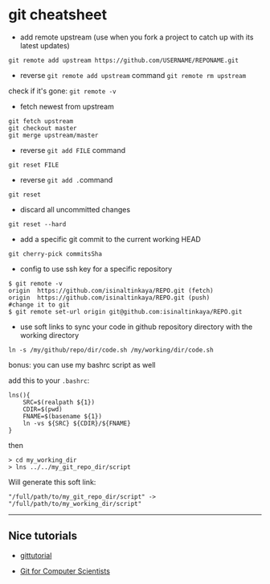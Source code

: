 # git cheatsheet

- add remote upstream (use when you fork a project to catch up with its latest updates)
```
git remote add upstream https://github.com/USERNAME/REPONAME.git
```

- reverse `git remote add upstream` command
`git remote rm upstream`

check if it's gone: `git remote -v`

- fetch newest from upstream
```
git fetch upstream
git checkout master
git merge upstream/master
```

- reverse `git add FILE` command
```
git reset FILE
```

- reverse `git add .`command
```
git reset
```

- discard all uncommitted changes
```
git reset --hard
```

- add a specific git commit to the current working HEAD
```
git cherry-pick commitsSha
```


- config to use ssh key for a specific repository
```
$ git remote -v
origin	https://github.com/isinaltinkaya/REPO.git (fetch)
origin	https://github.com/isinaltinkaya/REPO.git (push)
#change it to git
$ git remote set-url origin git@github.com:isinaltinkaya/REPO.git
```

- use soft links to sync your code in github repository directory with the working directory
```
ln -s /my/github/repo/dir/code.sh /my/working/dir/code.sh 
```

bonus: you can use my bashrc script as well

add this to your `.bashrc`:
```
lns(){
    SRC=$(realpath ${1})
    CDIR=$(pwd)
    FNAME=$(basename ${1})
    ln -vs ${SRC} ${CDIR}/${FNAME}
}
```
then
```
> cd my_working_dir
> lns ../../my_git_repo_dir/script
```
Will generate this soft link:
```
"/full/path/to/my_git_repo_dir/script" -> "/full/path/to/my_working_dir/script"
```



---

## Nice tutorials
- [gittutorial](https://mirrors.edge.kernel.org/pub/software/scm/git/docs/gittutorial.html)

- [Git for Computer Scientists](https://eagain.net/articles/git-for-computer-scientists/)
